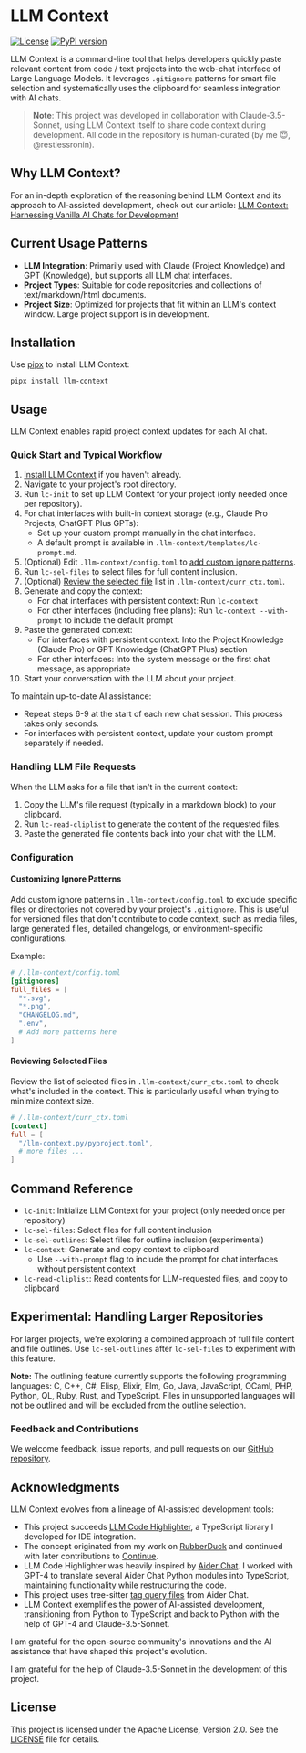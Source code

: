 # LLM Context

[![License](https://img.shields.io/badge/License-Apache%202.0-blue.svg)](https://opensource.org/licenses/Apache-2.0)
[![PyPI version](https://img.shields.io/pypi/v/llm-context.svg)](https://pypi.org/project/llm-context/)

LLM Context is a command-line tool that helps developers quickly paste relevant content from code / text projects into the web-chat interface of Large Language Models. It leverages `.gitignore` patterns for smart file selection and systematically uses the clipboard for seamless integration with AI chats.

> **Note**: This project was developed in collaboration with Claude-3.5-Sonnet, using LLM Context itself to share code context during development. All code in the repository is human-curated (by me 😇, @restlessronin).

## Why LLM Context?

For an in-depth exploration of the reasoning behind LLM Context and its approach to AI-assisted development, check out our article: [LLM Context: Harnessing Vanilla AI Chats for Development](https://www.cyberchitta.cc/articles/llm-ctx-why.html)

## Current Usage Patterns

- **LLM Integration**: Primarily used with Claude (Project Knowledge) and GPT (Knowledge), but supports all LLM chat interfaces.
- **Project Types**: Suitable for code repositories and collections of text/markdown/html documents.
- **Project Size**: Optimized for projects that fit within an LLM's context window. Large project support is in development.

## Installation

Use [pipx](https://pypa.github.io/pipx/) to install LLM Context:

```
pipx install llm-context
```

## Usage

LLM Context enables rapid project context updates for each AI chat.

### Quick Start and Typical Workflow

1. [Install LLM Context](#installation) if you haven't already.
2. Navigate to your project's root directory.
3. Run `lc-init` to set up LLM Context for your project (only needed once per repository).
4. For chat interfaces with built-in context storage (e.g., Claude Pro Projects, ChatGPT Plus GPTs):
   - Set up your custom prompt manually in the chat interface.
   - A default prompt is available in `.llm-context/templates/lc-prompt.md`.
5. (Optional) Edit `.llm-context/config.toml` to [add custom ignore patterns](#customizing-ignore-patterns).
6. Run `lc-sel-files` to select files for full content inclusion.
7. (Optional) [Review the selected file](#reviewing-selected-files) list in `.llm-context/curr_ctx.toml`.
8. Generate and copy the context:
   - For chat interfaces with persistent context: Run `lc-context`
   - For other interfaces (including free plans): Run `lc-context --with-prompt` to include the default prompt
9. Paste the generated context:
   - For interfaces with persistent context: Into the Project Knowledge (Claude Pro) or GPT Knowledge (ChatGPT Plus) section
   - For other interfaces: Into the system message or the first chat message, as appropriate
10. Start your conversation with the LLM about your project.

To maintain up-to-date AI assistance:
- Repeat steps 6-9 at the start of each new chat session. This process takes only seconds.
- For interfaces with persistent context, update your custom prompt separately if needed.

### Handling LLM File Requests

When the LLM asks for a file that isn't in the current context:

1. Copy the LLM's file request (typically in a markdown block) to your clipboard.
2. Run `lc-read-cliplist` to generate the content of the requested files.
3. Paste the generated file contents back into your chat with the LLM.

### Configuration

#### Customizing Ignore Patterns

Add custom ignore patterns in `.llm-context/config.toml` to exclude specific files or directories not covered by your project's `.gitignore`. This is useful for versioned files that don't contribute to code context, such as media files, large generated files, detailed changelogs, or environment-specific configurations.

Example:

```toml
# /.llm-context/config.toml
[gitignores]
full_files = [
  "*.svg",
  "*.png",
  "CHANGELOG.md",
  ".env",
  # Add more patterns here
]
```

#### Reviewing Selected Files

Review the list of selected files in `.llm-context/curr_ctx.toml` to check what's included in the context. This is particularly useful when trying to minimize context size.

```toml
# /.llm-context/curr_ctx.toml
[context]
full = [
  "/llm-context.py/pyproject.toml",
  # more files ...
]
```

## Command Reference

- `lc-init`: Initialize LLM Context for your project (only needed once per repository)
- `lc-sel-files`: Select files for full content inclusion
- `lc-sel-outlines`: Select files for outline inclusion (experimental)
- `lc-context`: Generate and copy context to clipboard
  - Use `--with-prompt` flag to include the prompt for chat interfaces without persistent context
- `lc-read-cliplist`: Read contents for LLM-requested files, and copy to clipboard

## Experimental: Handling Larger Repositories

For larger projects, we're exploring a combined approach of full file content and file outlines. Use `lc-sel-outlines` after `lc-sel-files` to experiment with this feature.

**Note:** The outlining feature currently supports the following programming languages:
C, C++, C#, Elisp, Elixir, Elm, Go, Java, JavaScript, OCaml, PHP, Python, QL, Ruby, Rust, and TypeScript. Files in unsupported languages will not be outlined and will be excluded from the outline selection.

### Feedback and Contributions

We welcome feedback, issue reports, and pull requests on our [GitHub repository](https://github.com/cyberchitta/llm-context.py).

## Acknowledgments

LLM Context evolves from a lineage of AI-assisted development tools:

- This project succeeds [LLM Code Highlighter](https://github.com/restlessronin/llm-code-highlighter), a TypeScript library I developed for IDE integration.
- The concept originated from my work on [RubberDuck](https://github.com/rubberduck-ai/rubberduck-vscode) and continued with later contributions to [Continue](https://github.com/continuedev/continuedev).
- LLM Code Highlighter was heavily inspired by [Aider Chat](https://github.com/paul-gauthier/aider). I worked with GPT-4 to translate several Aider Chat Python modules into TypeScript, maintaining functionality while restructuring the code.
- This project uses tree-sitter [tag query files](src/llm_context/highlighter/tag-qry/) from Aider Chat.
- LLM Context exemplifies the power of AI-assisted development, transitioning from Python to TypeScript and back to Python with the help of GPT-4 and Claude-3.5-Sonnet.

I am grateful for the open-source community's innovations and the AI assistance that have shaped this project's evolution.

I am grateful for the help of Claude-3.5-Sonnet in the development of this project.

## License

This project is licensed under the Apache License, Version 2.0. See the [LICENSE](LICENSE) file for details.
